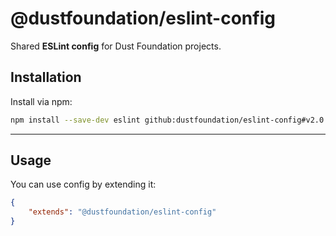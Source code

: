 # @dustfoundation/eslint-config

Shared **ESLint config** for Dust Foundation projects.

## Installation

Install via npm:

```sh
npm install --save-dev eslint github:dustfoundation/eslint-config#v2.0.0
```

---

## Usage

You can use config by extending it:

```json
{
	"extends": "@dustfoundation/eslint-config"
}
```
